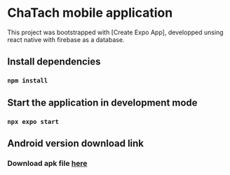 # ChaTach mobile application

This project was bootstrapped with [Create Expo App], developped unsing react native with firebase as a database.

## Install dependencies

### `npm install`

## Start the application in development mode

### `npx expo start`

## Android version download link

### Download apk file [here](https://drive.google.com/file/d/1exoppfmYphWfC5baygrd84CVbnuIgl2z/view?usp=share_link)
